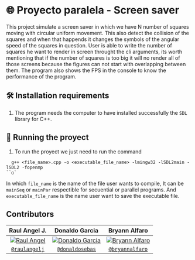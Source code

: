 # 🌐 Proyecto paralela - Screen saver

This project simulate a screen saver in which we have N number of squares moving with circular uniform movement. This also detect the collision of the squares and when that happends it changes the symbols of the angular speed of the squares in question. User is able to write the number of squares he want to render in screen throught the cli arguments, its worth mentioning that if the number of squares is too big it will no render all of those screens because the figures can not start with overlapping between them. The program also shows the FPS in the console to know the performance of the program.

## 🛠 Installation requirements

1. The program needs the computer to have installed successfully the `SDL` library for C++.

## 🚀 Running the proyect

1. To run the proyect we just need to run the command

```shell
  g++ <file_name>.cpp -o <executable_file_name> -lmingw32 -lSDL2main -lSDL2 -fopenmp
``○`
```

In which `file_name` is the name of the file user wants to compile, It can be `mainSeq` or `mainPar` respectible for secuential or parallel programs.
And `executable_file_name` is the name user want to save the executable file.

## Contributors

| Raul Angel J. | Donaldo Garcia | Bryann Alfaro |
| :---: |:---:| :---:|
| [![Raul Angel](https://avatars0.githubusercontent.com/u/46568595?s=200&u=c1481289dc10f8babb1bdd0853e0bcf82a213d26&v=4)](https://github.com/raulangelj)    | [![Donaldo Garcia](https://avatars1.githubusercontent.com/u/54748964?s=200&u=5e617360d13f87fa6d62022e81bab94ebf50c4e3&v=4)](https://github.com/donaldosebas) | [![Bryann Alfaro](https://avatars0.githubusercontent.com/u/46506166?s=200&u=c1481289dc10f8babb1bdd0853e0bcf82a213d26&v=4)](https://github.com/bryannalfaro) |
| <a href="https://github.com/raulangelj" target="_blank">`@raulangelj`</a> | <a href="https://github.com/donaldosebas" target="_blank">`@donaldosebas`</a> | <a href="https://github.com/bryannalfaro" target="_blank">`@bryannalfaro`</a> |